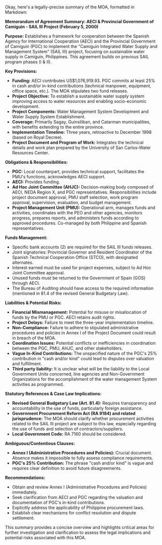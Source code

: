 Okay, here's a legally-precise summary of the MOA, formatted in Markdown:

**Memorandum of Agreement Summary: AECI & Provincial Government of Camiguin - SAIL III Project (February 5, 2000)**

**Purpose:** Establishes a framework for cooperation between the Spanish Agency for International Cooperation (AECI) and the Provincial Government of Camiguin (PGC) to implement the "Camiguin Integrated Water Supply and Management System" (SAIL III) project, focusing on sustainable water supply in Camiguin, Philippines. This agreement builds on previous SAIL program phases (I & II).

**Key Provisions:**

*   **Funding:** AECI contributes US$1,076,919.93.  PGC commits at least 25% in cash and/or in-kind contributions (technical manpower, equipment, office space, etc.). The MOA stipulates two fund releases.
*   **Project Objective:** To establish a sustainable water supply system improving access to water resources and enabling socio-economic development.
*   **Project Components:** Water Management System Development and Water Supply System Establishment.
*   **Coverage:** Primarily Sagay, Guinsiliban, and Catarman municipalities, with benefits extending to the entire province.
*   **Implementation Timeline:** Three years, retroactive to December 1998 (based on Royal Decree).
*   **Project Document and Program of Work:** Integrates the technical details and work plan prepared by the University of San Carlos-Water Resources Center.

**Obligations & Responsibilities:**

*   **PGC:** Local counterpart, provides technical support, facilitates the PMU's functions, acknowledges AECI support.
*   **AECI:** Provides funding.
*   **Ad Hoc Joint Committee (AHJC):**  Decision-making body composed of AECI, NEDA Region X, and PGC representatives. Responsibilities include project document approval, PMU staff selection, work program approval, supervision, evaluation, and budget management.
*   **Project Management Unit (PMU):** Operational arm, manages funds and activities, coordinates with the PEO and other agencies, monitors progress, prepares reports, and administers funds according to approved procedures. Co-managed by both Philippine and Spanish representatives.

**Funds Management:**

*   Specific bank accounts (2) are required for the SAIL III funds releases.
*   Joint signatories: Provincial Governor and Resident Coordinator of the Spanish Technical Cooperation Office (STCO), with designated alternates.
*   Interest earned must be used for project expenses, subject to Ad Hoc Joint Committee approval.
*   Unused funds must be returned to the Government of Spain (GOS) through AECI.
*   The Bureau of Auditing should have access to the required information (mentioned in 81.4 of the revised General Budgetary Law).

**Liabilities & Potential Risks:**

*   **Financial Mismanagement:** Potential for misuse or misallocation of funds by the PMU or PGC.  AECI retains audit rights.
*   **Project Delays:**  Failure to meet the three-year implementation timeline.
*   **Non-Compliance:**  Failure to adhere to stipulated administrative procedures and policies in Annex I of the Project Document could result in breach of the MOA.
*   **Coordination Issues:**  Potential conflicts or inefficiencies in coordination between the PGC, PMU, AHJC, and other stakeholders.
*   **Vague In-Kind Contributions:** The unspecified nature of the PGC's 25% contribution in "cash and/or kind" could lead to disputes over valuation and fulfillment.
*   **Third party liability:** It is unclear what will be the liability to the Local Government Units concerned, line agencies and Non-Government Organizations for the accomplishment of the water management System activities as programmed.

**Statutory References & Case Law Implications:**

*   **Revised General Budgetary Law (Art. 81.4):**  Requires transparency and accountability in the use of funds, particularly foreign assistance.
*   **Government Procurement Reform Act (RA 9184) and related jurisprudence:** The MOA should clarify whether procurement activities related to the SAIL III project are subject to this law, especially regarding the use of funds and selection of contractors/suppliers.
*   **Local Government Code:** RA 7160 should be considered.

**Ambiguous/Contentious Clauses:**

*   **Annex I (Administrative Procedures and Policies):**  Crucial document. Absence makes it impossible to fully assess compliance requirements.
*   **PGC's 25% Contribution:** The phrase "cash and/or kind" is vague and requires clear definition to avoid future disagreements.

**Recommendations:**

*   Obtain and review Annex I (Administrative Procedures and Policies) immediately.
*   Seek clarification from AECI and PGC regarding the valuation and documentation of PGC's in-kind contributions.
*   Explicitly address the applicability of Philippine procurement laws.
*   Establish clear mechanisms for conflict resolution and dispute settlement.

This summary provides a concise overview and highlights critical areas for further investigation and clarification to assess the legal implications and potential risks associated with this MOA.
